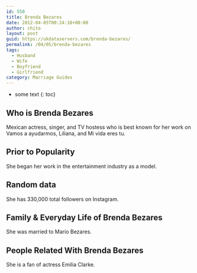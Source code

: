 ```yaml
---
id: 550
title: Brenda Bezares
date: 2012-04-05T00:24:18+00:00
author: chito
layout: post
guid: https://ukdataservers.com/brenda-bezares/
permalink: /04/05/brenda-bezares
tags:
  - Husband
  - Wife
  - Boyfriend
  - Girlfriend
category: Marriage Guides
---
```


* some text
{: toc}


## Who is  Brenda Bezares
                  
                  
                  
Mexican actress, singer, and TV hostess who is best known for her work on Vamos a ayudarmos, Liliana, and Mi vida eres tu.
                  
                
                
                
## Prior to Popularity 
                  
                  
                  
She began her work in the entertainment industry as a model.
                  
                
                
                
## Random data 
                  
                  
                  
She has 330,000 total followers on Instagram.
                  
                
                
                
## Family & Everyday Life of Brenda Bezares
                  
                  
                  
She was married to Mario Bezares.
                  
                
                
                
## People Related With  Brenda Bezares
                  
                  
                  
She is a fan of actress Emilia Clarke.
                  
                
              
            
          
          
          
    
    
  
